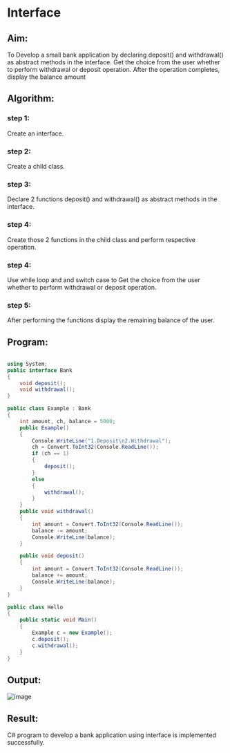 # Interface

## Aim:
To Develop a small bank application by declaring deposit() and withdrawal() as abstract methods in the interface.  Get the choice from the user whether to perform withdrawal or deposit operation. After the operation completes, display the balance amount

## Algorithm:
### step 1: 
Create an interface.

### step 2:
Create a child class.

### step 3:
Declare 2 functions deposit() and withdrawal() as abstract methods in the interface.

### step 4:
Create those 2 functions in the child class and perform respective operation.

### step 4:
Use while loop and and switch case to Get the choice from the user whether to perform withdrawal or deposit operation.

### step 5:
After performing the functions display the remaining balance of the user.

## Program:
```c#

using System;
public interface Bank
{
    void deposit();
    void withdrawal();
}

public class Example : Bank
{
    int amount, ch, balance = 5000;
    public Example()
    {
        Console.WriteLine("1.Deposit\n2.Withdrawal");
        ch = Convert.ToInt32(Console.ReadLine());
        if (ch == 1)
        {
            deposit();
        }
        else
        {
            withdrawal();
        }
    }
    public void withdrawal()
    {
        int amount = Convert.ToInt32(Console.ReadLine());
        balance -= amount;
        Console.WriteLine(balance);
    }

    public void deposit()
    {
        int amount = Convert.ToInt32(Console.ReadLine());
        balance += amount;
        Console.WriteLine(balance);
    }
}

public class Hello
{
    public static void Main()
    {
        Example c = new Example();
        c.deposit();
        c.withdrawal();
    }
}
```

## Output:
![image](https://user-images.githubusercontent.com/75235402/172893530-ce300baa-8828-4a4c-b050-a9e7398cd5b4.png)


## Result:
C# program to develop a bank application using interface is implemented successfully.
